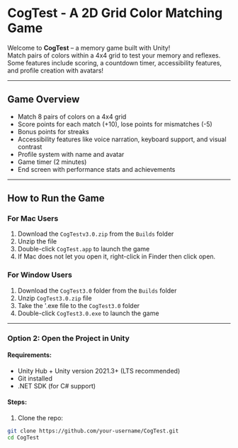 # CogTest - A 2D Grid Color Matching Game

Welcome to **CogTest** – a memory game built with Unity!  
Match pairs of colors within a 4x4 grid to test your memory and reflexes.  
Some features include scoring, a countdown timer, accessibility features, and profile creation with avatars!

---

## Game Overview
- Match 8 pairs of colors on a 4x4 grid
- Score points for each match (+10), lose points for mismatches (-5)
- Bonus points for streaks
- Accessibility features like voice narration, keyboard support, and visual contrast
- Profile system with name and avatar
- Game timer (2 minutes)
- End screen with performance stats and achievements

---

##  How to Run the Game

### For Mac Users
1. Download the `CogTestv3.0.zip` from the `Builds` folder 
2. Unzip the file
3. Double-click `CogTest.app` to launch the game
4. If Mac does not let you open it, right-click in Finder then click open.

### For Window Users
1. Download the `CogTest3.0` folder from the `Builds` folder 
2. Unzip `CogTest3.0.zip` file
3. Take the '.exe file to the `CogTest3.0` folder 
4. Double-click `CogTest3.0.exe` to launch the game

---

### Option 2: Open the Project in Unity

#### Requirements:
- Unity Hub + Unity version 2021.3+ (LTS recommended)
- Git installed
- .NET SDK (for C# support)

#### Steps:
1. Clone the repo:

```bash
git clone https://github.com/your-username/CogTest.git
cd CogTest
